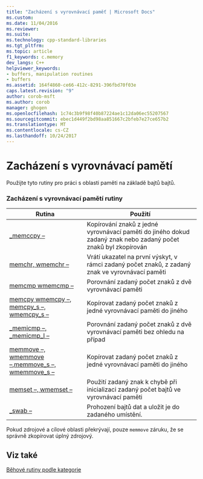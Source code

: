 ```yaml
---
title: "Zacházení s vyrovnávací paměť | Microsoft Docs"
ms.custom: 
ms.date: 11/04/2016
ms.reviewer: 
ms.suite: 
ms.technology: cpp-standard-libraries
ms.tgt_pltfrm: 
ms.topic: article
f1_keywords: c.memory
dev_langs: C++
helpviewer_keywords:
- buffers, manipulation routines
- buffers
ms.assetid: 164f4860-ce66-412c-8291-396fbd70f03e
caps.latest.revision: "9"
author: corob-msft
ms.author: corob
manager: ghogen
ms.openlocfilehash: 1c74c3b9f98f40b87224ae1c12da06ec55207567
ms.sourcegitcommit: ebec1d449f2bd98aa851667c2bfeb7e27ce657b2
ms.translationtype: MT
ms.contentlocale: cs-CZ
ms.lasthandoff: 10/24/2017
---
```

# <a name="buffer-manipulation"></a>Zacházení s vyrovnávací pamětí
Použijte tyto rutiny pro práci s oblasti paměti na základě bajtů bajtů.  
  
### <a name="buffer-manipulation-routines"></a>Zacházení s vyrovnávací pamětí rutiny  
  
|Rutina|Použití|  
|-------------|---------|  
|[_memccpy –](../c-runtime-library/reference/memccpy.md)|Kopírování znaků z jedné vyrovnávací paměti do jiného dokud zadaný znak nebo zadaný počet znaků byl zkopírován|  
|[memchr, wmemchr –](../c-runtime-library/reference/memchr-wmemchr.md)|Vrátí ukazatel na první výskyt, v rámci zadaný počet znaků, z zadaný znak ve vyrovnávací paměti|  
|[memcmp wmemcmp –](../c-runtime-library/reference/memcmp-wmemcmp.md)|Porovnání zadaný počet znaků z dvě vyrovnávací paměti|  
|[memcpy wmemcpy –](../c-runtime-library/reference/memcpy-wmemcpy.md), [memcpy_s –, wmemcpy_s –](../c-runtime-library/reference/memcpy-s-wmemcpy-s.md)|Kopírovat zadaný počet znaků z jedné vyrovnávací paměti do jiného|  
|[_memicmp –, _memicmp_l –](../c-runtime-library/reference/memicmp-memicmp-l.md)|Porovnání zadaný počet znaků z dvě vyrovnávací paměti bez ohledu na případ|  
|[memmove –, wmemmove –](../c-runtime-library/reference/memmove-wmemmove.md),[memmove_s –, wmemmove_s –](../c-runtime-library/reference/memmove-s-wmemmove-s.md)|Kopírovat zadaný počet znaků z jedné vyrovnávací paměti do jiného|  
|[memset –, wmemset –](../c-runtime-library/reference/memset-wmemset.md)|Použití zadaný znak k chybě při inicializaci zadaný počet bajtů ve vyrovnávací paměti|  
|[_swab –](../c-runtime-library/reference/swab.md)|Prohození bajtů dat a uložit je do zadaného umístění.|  
  
 Pokud zdrojové a cílové oblasti překrývají, pouze `memmove` záruku, že se správně zkopírovat úplný zdrojový.  
  
## <a name="see-also"></a>Viz také  
 [Běhové rutiny podle kategorie](../c-runtime-library/run-time-routines-by-category.md)